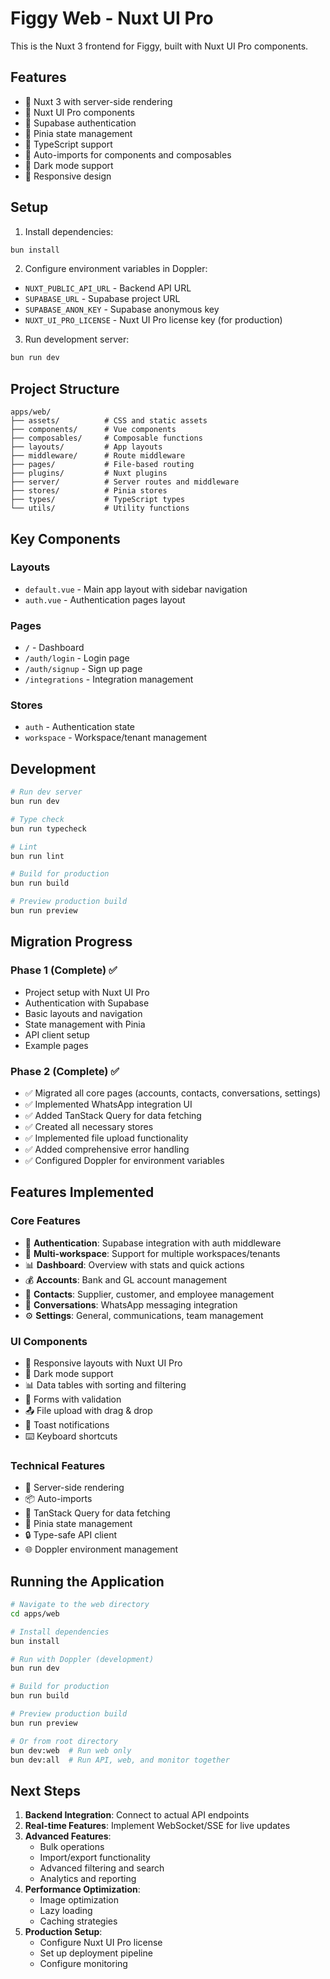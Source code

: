 # Figgy Web - Nuxt UI Pro

This is the Nuxt 3 frontend for Figgy, built with Nuxt UI Pro components.

## Features

- 🚀 Nuxt 3 with server-side rendering
- 🎨 Nuxt UI Pro components
- 🔐 Supabase authentication
- 💾 Pinia state management
- 📝 TypeScript support
- 🎯 Auto-imports for components and composables
- 🌙 Dark mode support
- 📱 Responsive design

## Setup

1. Install dependencies:
```bash
bun install
```

2. Configure environment variables in Doppler:
- `NUXT_PUBLIC_API_URL` - Backend API URL
- `SUPABASE_URL` - Supabase project URL
- `SUPABASE_ANON_KEY` - Supabase anonymous key
- `NUXT_UI_PRO_LICENSE` - Nuxt UI Pro license key (for production)

3. Run development server:
```bash
bun run dev
```

## Project Structure

```
apps/web/
├── assets/          # CSS and static assets
├── components/      # Vue components
├── composables/     # Composable functions
├── layouts/         # App layouts
├── middleware/      # Route middleware
├── pages/           # File-based routing
├── plugins/         # Nuxt plugins
├── server/          # Server routes and middleware
├── stores/          # Pinia stores
├── types/           # TypeScript types
└── utils/           # Utility functions
```

## Key Components

### Layouts
- `default.vue` - Main app layout with sidebar navigation
- `auth.vue` - Authentication pages layout

### Pages
- `/` - Dashboard
- `/auth/login` - Login page
- `/auth/signup` - Sign up page
- `/integrations` - Integration management

### Stores
- `auth` - Authentication state
- `workspace` - Workspace/tenant management

## Development

```bash
# Run dev server
bun run dev

# Type check
bun run typecheck

# Lint
bun run lint

# Build for production
bun run build

# Preview production build
bun run preview
```

## Migration Progress

### Phase 1 (Complete) ✅
- Project setup with Nuxt UI Pro
- Authentication with Supabase
- Basic layouts and navigation
- State management with Pinia
- API client setup
- Example pages

### Phase 2 (Complete) ✅
- ✅ Migrated all core pages (accounts, contacts, conversations, settings)
- ✅ Implemented WhatsApp integration UI
- ✅ Added TanStack Query for data fetching
- ✅ Created all necessary stores
- ✅ Implemented file upload functionality
- ✅ Added comprehensive error handling
- ✅ Configured Doppler for environment variables

## Features Implemented

### Core Features
- 🔐 **Authentication**: Supabase integration with auth middleware
- 🏢 **Multi-workspace**: Support for multiple workspaces/tenants
- 📊 **Dashboard**: Overview with stats and quick actions
- 💰 **Accounts**: Bank and GL account management
- 👥 **Contacts**: Supplier, customer, and employee management
- 💬 **Conversations**: WhatsApp messaging integration
- ⚙️ **Settings**: General, communications, team management

### UI Components
- 📱 Responsive layouts with Nuxt UI Pro
- 🌙 Dark mode support
- 📊 Data tables with sorting and filtering
- 📝 Forms with validation
- 📤 File upload with drag & drop
- 🔔 Toast notifications
- ⌨️ Keyboard shortcuts

### Technical Features
- 🚀 Server-side rendering
- 📦 Auto-imports
- 🔄 TanStack Query for data fetching
- 💾 Pinia state management
- 🔒 Type-safe API client
- 🌐 Doppler environment management

## Running the Application

```bash
# Navigate to the web directory
cd apps/web

# Install dependencies
bun install

# Run with Doppler (development)
bun run dev

# Build for production
bun run build

# Preview production build
bun run preview

# Or from root directory
bun dev:web  # Run web only
bun dev:all  # Run API, web, and monitor together
```

## Next Steps

1. **Backend Integration**: Connect to actual API endpoints
2. **Real-time Features**: Implement WebSocket/SSE for live updates
3. **Advanced Features**:
   - Bulk operations
   - Import/export functionality
   - Advanced filtering and search
   - Analytics and reporting
4. **Performance Optimization**:
   - Image optimization
   - Lazy loading
   - Caching strategies
5. **Production Setup**:
   - Configure Nuxt UI Pro license
   - Set up deployment pipeline
   - Configure monitoring